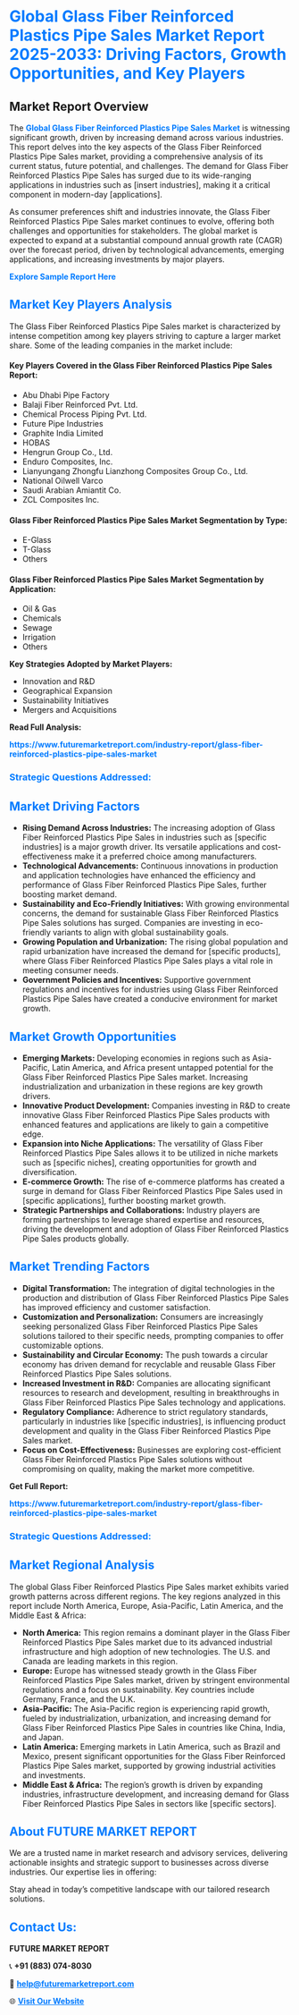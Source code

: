 <h1 style="color: #007BFF;">Global Glass Fiber Reinforced Plastics Pipe Sales Market Report 2025-2033: Driving Factors, Growth Opportunities, and Key Players</h1>

<section id="overview">
<h2>Market Report Overview</h2>
<p>The <a href="https://www.futuremarketreport.com/industry-report/glass-fiber-reinforced-plastics-pipe-sales-market" style="color: #007BFF; text-decoration: none;"><strong>Global Glass Fiber Reinforced Plastics Pipe Sales Market</strong></a> is witnessing significant growth, driven by increasing demand across various industries. This report delves into the key aspects of the Glass Fiber Reinforced Plastics Pipe Sales market, providing a comprehensive analysis of its current status, future potential, and challenges. The demand for Glass Fiber Reinforced Plastics Pipe Sales has surged due to its wide-ranging applications in industries such as [insert industries], making it a critical component in modern-day [applications].</p>
<p>As consumer preferences shift and industries innovate, the Glass Fiber Reinforced Plastics Pipe Sales market continues to evolve, offering both challenges and opportunities for stakeholders. The global market is expected to expand at a substantial compound annual growth rate (CAGR) over the forecast period, driven by technological advancements, emerging applications, and increasing investments by major players.</p>
</section>

<section id="overview">
<p><a href="https://www.futuremarketreport.com/request-sample/reportId=104060" style="color: #007BFF; text-decoration: none;"><strong>Explore Sample Report Here</strong></a></p>
</section>

<section id="key-players">
<h2 style="color: #007BFF;">Market Key Players Analysis</h2>
<p>The Glass Fiber Reinforced Plastics Pipe Sales market is characterized by intense competition among key players striving to capture a larger market share. Some of the leading companies in the market include:</p>
<h4>Key Players Covered in the Glass Fiber Reinforced Plastics Pipe Sales Report:</h4>
<ul><li>Abu Dhabi Pipe Factory</li><li>Balaji Fiber Reinforced Pvt. Ltd.</li><li>Chemical Process Piping Pvt. Ltd.</li><li>Future Pipe Industries</li><li>Graphite India Limited</li><li>HOBAS</li><li>Hengrun Group Co., Ltd.</li><li>Enduro Composites, Inc.</li><li>Lianyungang Zhongfu Lianzhong Composites Group Co., Ltd.</li><li>National Oilwell Varco</li><li>Saudi Arabian Amiantit Co.</li><li>ZCL Composites Inc.</li></ul>
<h4>Glass Fiber Reinforced Plastics Pipe Sales Market Segmentation by Type:</h4>
<ul><li>E-Glass</li><li>T-Glass</li><li>Others</li></ul>

<h4>Glass Fiber Reinforced Plastics Pipe Sales Market Segmentation by Application:</h4>
<ul><li>Oil &amp; Gas</li><li>Chemicals</li><li>Sewage</li><li>Irrigation</li><li>Others</li></ul>
<p><strong>Key Strategies Adopted by Market Players:</strong></p>
<ul>
<li>Innovation and R&D</li>
<li>Geographical Expansion</li>
<li>Sustainability Initiatives</li>
<li>Mergers and Acquisitions</li>
</ul>
</section>

<section>
<p><strong>Read Full Analysis: </strong></p><a href="https://www.futuremarketreport.com/industry-report/glass-fiber-reinforced-plastics-pipe-sales-market" style="color: #007BFF; text-decoration: none;"><strong>https://www.futuremarketreport.com/industry-report/glass-fiber-reinforced-plastics-pipe-sales-market</strong></a>
<h3 style="color: #007BFF;">Strategic Questions Addressed:</h3>
</section>

<section id="driving-factors">
<h2 style="color: #007BFF;">Market Driving Factors</h2>
<ul>
<li><strong>Rising Demand Across Industries:</strong> The increasing adoption of Glass Fiber Reinforced Plastics Pipe Sales in industries such as [specific industries] is a major growth driver. Its versatile applications and cost-effectiveness make it a preferred choice among manufacturers.</li>
<li><strong>Technological Advancements:</strong> Continuous innovations in production and application technologies have enhanced the efficiency and performance of Glass Fiber Reinforced Plastics Pipe Sales, further boosting market demand.</li>
<li><strong>Sustainability and Eco-Friendly Initiatives:</strong> With growing environmental concerns, the demand for sustainable Glass Fiber Reinforced Plastics Pipe Sales solutions has surged. Companies are investing in eco-friendly variants to align with global sustainability goals.</li>
<li><strong>Growing Population and Urbanization:</strong> The rising global population and rapid urbanization have increased the demand for [specific products], where Glass Fiber Reinforced Plastics Pipe Sales plays a vital role in meeting consumer needs.</li>
<li><strong>Government Policies and Incentives:</strong> Supportive government regulations and incentives for industries using Glass Fiber Reinforced Plastics Pipe Sales have created a conducive environment for market growth.</li>
</ul>
</section>

<section id="growth-opportunities">
<h2 style="color: #007BFF;">Market Growth Opportunities</h2>
<ul>
<li><strong>Emerging Markets:</strong> Developing economies in regions such as Asia-Pacific, Latin America, and Africa present untapped potential for the Glass Fiber Reinforced Plastics Pipe Sales market. Increasing industrialization and urbanization in these regions are key growth drivers.</li>
<li><strong>Innovative Product Development:</strong> Companies investing in R&D to create innovative Glass Fiber Reinforced Plastics Pipe Sales products with enhanced features and applications are likely to gain a competitive edge.</li>
<li><strong>Expansion into Niche Applications:</strong> The versatility of Glass Fiber Reinforced Plastics Pipe Sales allows it to be utilized in niche markets such as [specific niches], creating opportunities for growth and diversification.</li>
<li><strong>E-commerce Growth:</strong> The rise of e-commerce platforms has created a surge in demand for Glass Fiber Reinforced Plastics Pipe Sales used in [specific applications], further boosting market growth.</li>
<li><strong>Strategic Partnerships and Collaborations:</strong> Industry players are forming partnerships to leverage shared expertise and resources, driving the development and adoption of Glass Fiber Reinforced Plastics Pipe Sales products globally.</li>
</ul>
</section>

<section id="trending-factors">
<h2 style="color: #007BFF;">Market Trending Factors</h2>
<ul>
<li><strong>Digital Transformation:</strong> The integration of digital technologies in the production and distribution of Glass Fiber Reinforced Plastics Pipe Sales has improved efficiency and customer satisfaction.</li>
<li><strong>Customization and Personalization:</strong> Consumers are increasingly seeking personalized Glass Fiber Reinforced Plastics Pipe Sales solutions tailored to their specific needs, prompting companies to offer customizable options.</li>
<li><strong>Sustainability and Circular Economy:</strong> The push towards a circular economy has driven demand for recyclable and reusable Glass Fiber Reinforced Plastics Pipe Sales solutions.</li>
<li><strong>Increased Investment in R&D:</strong> Companies are allocating significant resources to research and development, resulting in breakthroughs in Glass Fiber Reinforced Plastics Pipe Sales technology and applications.</li>
<li><strong>Regulatory Compliance:</strong> Adherence to strict regulatory standards, particularly in industries like [specific industries], is influencing product development and quality in the Glass Fiber Reinforced Plastics Pipe Sales market.</li>
<li><strong>Focus on Cost-Effectiveness:</strong> Businesses are exploring cost-efficient Glass Fiber Reinforced Plastics Pipe Sales solutions without compromising on quality, making the market more competitive.</li>
</ul>
</section>

<section>
<p><strong>Get Full Report: </strong></p><a href="https://www.futuremarketreport.com/industry-report/glass-fiber-reinforced-plastics-pipe-sales-market" style="color: #007BFF; text-decoration: none;"><strong>https://www.futuremarketreport.com/industry-report/glass-fiber-reinforced-plastics-pipe-sales-market</strong></a>
<h3 style="color: #007BFF;">Strategic Questions Addressed:</h3>
</section>


<section id="regional-analysis">
<h2 style="color: #007BFF;">Market Regional Analysis</h2>
<p>The global Glass Fiber Reinforced Plastics Pipe Sales market exhibits varied growth patterns across different regions. The key regions analyzed in this report include North America, Europe, Asia-Pacific, Latin America, and the Middle East & Africa:</p>
<ul>
<li><strong>North America:</strong> This region remains a dominant player in the Glass Fiber Reinforced Plastics Pipe Sales market due to its advanced industrial infrastructure and high adoption of new technologies. The U.S. and Canada are leading markets in this region.</li>
<li><strong>Europe:</strong> Europe has witnessed steady growth in the Glass Fiber Reinforced Plastics Pipe Sales market, driven by stringent environmental regulations and a focus on sustainability. Key countries include Germany, France, and the U.K.</li>
<li><strong>Asia-Pacific:</strong> The Asia-Pacific region is experiencing rapid growth, fueled by industrialization, urbanization, and increasing demand for Glass Fiber Reinforced Plastics Pipe Sales in countries like China, India, and Japan.</li>
<li><strong>Latin America:</strong> Emerging markets in Latin America, such as Brazil and Mexico, present significant opportunities for the Glass Fiber Reinforced Plastics Pipe Sales market, supported by growing industrial activities and investments.</li>
<li><strong>Middle East & Africa:</strong> The region’s growth is driven by expanding industries, infrastructure development, and increasing demand for Glass Fiber Reinforced Plastics Pipe Sales in sectors like [specific sectors].</li>
</ul>
</section>

<footer>
<h2 style="color: #007BFF;">About FUTURE MARKET REPORT</h2>
<p>We are a trusted name in market research and advisory services, delivering actionable insights and strategic support to businesses across diverse industries. Our expertise lies in offering:</p>

<p>Stay ahead in today’s competitive landscape with our tailored research solutions.</p>

<h2 style="color: #007BFF;">Contact Us:</h2>
<p><strong>FUTURE MARKET REPORT</strong></p>
<p>📞 <strong>+91 (883) 074-8030</strong></p>
<p>📧 <strong><a href="mailto:help@futuremarketreport.com" style="color: #007BFF;">help@futuremarketreport.com</a></strong></p>
<p>🌐 <strong><a href="https://www.futuremarketreport.com/" style="color: #007BFF;">Visit Our Website</a></strong></p>
</footer>